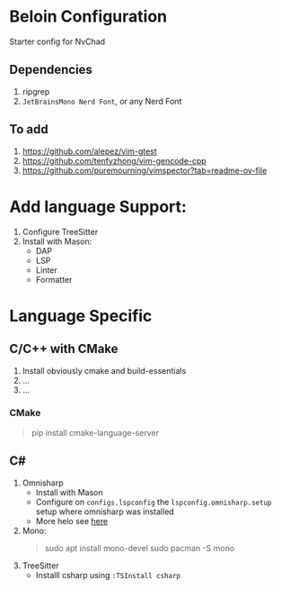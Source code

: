 # Beloin Configuration

Starter config for NvChad

## Dependencies

1. ripgrep
2. `JetBrainsMono Nerd Font`, or any Nerd Font

## To add

1. https://github.com/alepez/vim-gtest
2. https://github.com/tenfyzhong/vim-gencode-cpp
3. https://github.com/puremourning/vimspector?tab=readme-ov-file


# Add language Support:

1. Configure TreeSitter
2. Install with Mason:
    - DAP
    - LSP
    - Linter
    - Formatter

# Language Specific

## C/C++ with CMake

1. Install obviously cmake and build-essentials
2. ...
3. ...

### CMake

> pip install cmake-language-server

## C#

1. Omnisharp
    - Install with Mason
    - Configure on `configs.lspconfig` the `lspconfig.omnisharp.setup` setup where omnisharp was installed
    - More helo see [here](https://github.com/neovim/nvim-lspconfig/blob/master/doc/server_configurations.md#omnisharp)
1. Mono:
    > sudo apt install mono-devel
    > sudo pacman -S mono
1. TreeSitter
    - Installl csharp using `:TSInstall csharp`